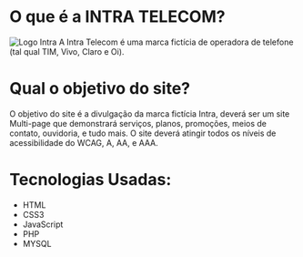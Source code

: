 # O que é a INTRA TELECOM?
![Logo Intra](https://github.com/user-attachments/assets/48fbf672-b18d-439b-9426-be43ddc76056)
A Intra Telecom é uma marca fictícia de operadora de telefone (tal qual TIM, Vivo, Claro e Oi).

# Qual o objetivo do site?
O objetivo do site é a divulgação da marca fictícia Intra, deverá ser um site Multi-page que demonstrará serviços, planos, promoções, meios de contato, ouvidoria, e tudo mais. 
O site deverá atingir todos os níveis de acessibilidade do WCAG, A, AA, e AAA.

# Tecnologias Usadas:
- HTML
- CSS3  
- JavaScript
- PHP
- MYSQL


